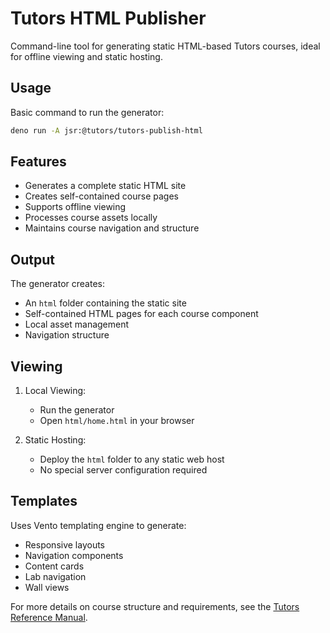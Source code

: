 # Tutors HTML Publisher

Command-line tool for generating static HTML-based Tutors courses, ideal for offline viewing and static hosting.

## Usage

Basic command to run the generator:

```bash
deno run -A jsr:@tutors/tutors-publish-html
```

## Features

- Generates a complete static HTML site
- Creates self-contained course pages
- Supports offline viewing
- Processes course assets locally
- Maintains course navigation and structure

## Output

The generator creates:
- An `html` folder containing the static site
- Self-contained HTML pages for each course component
- Local asset management
- Navigation structure

## Viewing

1. Local Viewing:
   - Run the generator
   - Open `html/home.html` in your browser

2. Static Hosting:
   - Deploy the `html` folder to any static web host
   - No special server configuration required

## Templates

Uses Vento templating engine to generate:
- Responsive layouts
- Navigation components
- Content cards
- Lab navigation
- Wall views

For more details on course structure and requirements, see the [Tutors Reference Manual](https://tutors.dev/course/tutors-reference-manual).